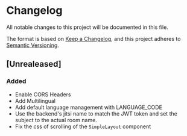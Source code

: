 # Changelog

All notable changes to this project will be documented in this file.

The format is based on [Keep a Changelog](https://keepachangelog.com/en/1.0.0/),
and this project adheres to [Semantic
Versioning](https://semver.org/spec/v2.0.0.html).

## [Unrealeased]

### Added

- Enable CORS Headers
- Add Multilingual
- Add default language management with LANGUAGE_CODE
- Use the backend's jitsi name to match the JWT token and set the subject to
  the actual room name.
- Fix the css of scrolling of the `SimpleLayout` component
